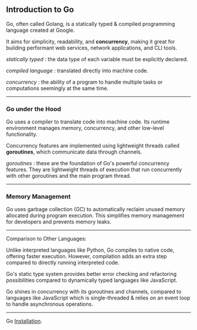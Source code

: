 ## Introduction to Go

Go, often called Golang, is a statically typed & compiled programming language created at Google.

It aims for simplicity, readability, and **concurrency**, making it great for building performant web services, network applications, and CLI tools.

_statically typed_ : the data type of each variable must be explicitly declared.

_compiled language_ : translated directly into machine code.

_concurrency_ : the ability of a program to handle multiple tasks or computations seemingly at the same time.

---

### Go under the Hood

Go uses a compiler to translate code into machine code. Its runtime environment manages memory, concurrency, and other low-level functionality.

Concurrency features are implemented using lightweight threads called **goroutines**, which communicate data through channels.

_goroutines_ : these are the foundation of Go's powerful concurrency features. They are lightweight threads of execution that run concurrently with other goroutines and the main program thread.

---

### Memory Management

Go uses garbage collection (GC) to automatically reclaim unused memory allocated during program execution. This simplifies memory management for developers and prevents memory leaks.

---

Comparison to Other Languages:

Unlike interpreted languages like Python, Go compiles to native code, offering faster execution. However, compilation adds an extra step compared to directly running interpreted code.

Go's static type system provides better error checking and refactoring possibilities compared to dynamically typed languages like JavaScript.

Go shines in concurrency with its goroutines and channels, compared to languages like JavaScript which is single-threaded & relies on an event loop to handle asynchronous operations.

---

Go [Installation](https://go.dev/doc/install).
